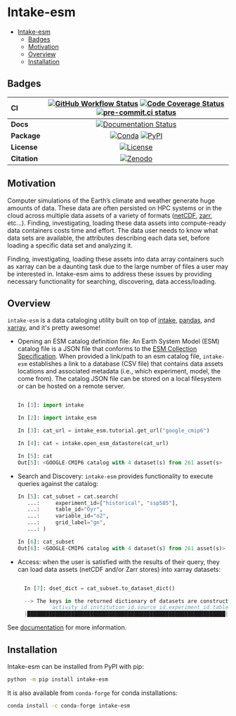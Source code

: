 # Intake-esm

- [Intake-esm](#intake-esm)
  - [Badges](#badges)
  - [Motivation](#motivation)
  - [Overview](#overview)
  - [Installation](#installation)

## Badges

| CI           | [![GitHub Workflow Status][github-ci-badge]][github-ci-link] [![Code Coverage Status][codecov-badge]][codecov-link] [![pre-commit.ci status][pre-commit.ci-badge]][pre-commit.ci-link] |
| :----------- | :------------------------------------------------------------------------------------------------------------------------------------------------------------------------------------: |
| **Docs**     |                                                                     [![Documentation Status][rtd-badge]][rtd-link]                                                                     |
| **Package**  |                                                          [![Conda][conda-badge]][conda-link] [![PyPI][pypi-badge]][pypi-link]                                                          |
| **License**  |                                                                         [![License][license-badge]][repo-link]                                                                         |
| **Citation** |                                                                         [![Zenodo][zenodo-badge]][zenodo-link]                                                                         |

## Motivation

Computer simulations of the Earth’s climate and weather generate huge amounts of data.
These data are often persisted on HPC systems or in the cloud across multiple data
assets of a variety of formats ([netCDF](https://www.unidata.ucar.edu/software/netcdf/), [zarr](https://zarr.readthedocs.io/en/stable/), etc...). Finding, investigating,
loading these data assets into compute-ready data containers costs time and effort.
The data user needs to know what data sets are available, the attributes describing
each data set, before loading a specific data set and analyzing it.

Finding, investigating, loading these assets into data array containers
such as xarray can be a daunting task due to the large number of files
a user may be interested in. Intake-esm aims to address these issues by
providing necessary functionality for searching, discovering, data access/loading.

## Overview

`intake-esm` is a data cataloging utility built on top of [intake](https://github.com/intake/intake), [pandas](https://pandas.pydata.org/), and [xarray](https://xarray.pydata.org/en/stable/), and it's pretty awesome!

- Opening an ESM catalog definition file: An Earth System Model (ESM) catalog file is a JSON file that conforms
  to the [ESM Collection Specification](./docs/source/reference/esm-catalog-spec.md). When provided a link/path to an esm catalog file, `intake-esm` establishes
  a link to a database (CSV file) that contains data assets locations and associated metadata
  (i.e., which experiment, model, the come from). The catalog JSON file can be stored on a local filesystem
  or can be hosted on a remote server.

  ```python

  In [1]: import intake

  In [2]: import intake_esm

  In [3]: cat_url = intake_esm.tutorial.get_url("google_cmip6")

  In [4]: cat = intake.open_esm_datastore(cat_url)

  In [5]: cat
  Out[5]: <GOOGLE-CMIP6 catalog with 4 dataset(s) from 261 asset(s>
  ```

- Search and Discovery: `intake-esm` provides functionality to execute queries against the catalog:

  ```python
  In [5]: cat_subset = cat.search(
     ...:     experiment_id=["historical", "ssp585"],
     ...:     table_id="Oyr",
     ...:     variable_id="o2",
     ...:     grid_label="gn",
     ...: )

  In [6]: cat_subset
  Out[6]: <GOOGLE-CMIP6 catalog with 4 dataset(s) from 261 asset(s)>
  ```

- Access: when the user is satisfied with the results of their query, they can load data assets (netCDF and/or Zarr stores) into xarray datasets:

  ```python

    In [7]: dset_dict = cat_subset.to_dataset_dict()

    --> The keys in the returned dictionary of datasets are constructed as follows:
            'activity_id.institution_id.source_id.experiment_id.table_id.grid_label'
    |███████████████████████████████████████████████████████████████| 100.00% [2/2 00:18<00:00]
  ```

See [documentation](https://intake-esm.readthedocs.io/en/latest/) for more information.

## Installation

Intake-esm can be installed from PyPI with pip:

```bash
python -m pip install intake-esm
```

It is also available from `conda-forge` for conda installations:

```bash
conda install -c conda-forge intake-esm
```

[github-ci-badge]: https://img.shields.io/github/workflow/status/intake/intake-esm/CI?label=CI&logo=github
[github-ci-link]: https://github.com/intake/intake-esm/actions?query=workflow%3ACI
[codecov-badge]: https://img.shields.io/codecov/c/github/intake/intake-esm.svg?logo=codecov
[codecov-link]: https://codecov.io/gh/intake/intake-esm
[rtd-badge]: https://img.shields.io/readthedocs/intake-esm/latest.svg
[rtd-link]: https://intake-esm.readthedocs.io/en/latest/?badge=latest
[pypi-badge]: https://img.shields.io/pypi/v/intake-esm?logo=pypi
[pypi-link]: https://pypi.org/project/intake-esm
[conda-badge]: https://img.shields.io/conda/vn/conda-forge/intake-esm?logo=anaconda
[conda-link]: https://anaconda.org/conda-forge/intake-esm
[zenodo-badge]: https://img.shields.io/badge/DOI-10.5281%20%2F%20zenodo.3491062-blue.svg
[zenodo-link]: https://doi.org/10.5281/zenodo.3491062
[license-badge]: https://img.shields.io/github/license/intake/intake-esm
[repo-link]: https://github.com/intake/intake-esm
[pre-commit.ci-badge]: https://results.pre-commit.ci/badge/github/intake/intake-esm/main.svg
[pre-commit.ci-link]: https://results.pre-commit.ci/latest/github/intake/intake-esm/main
